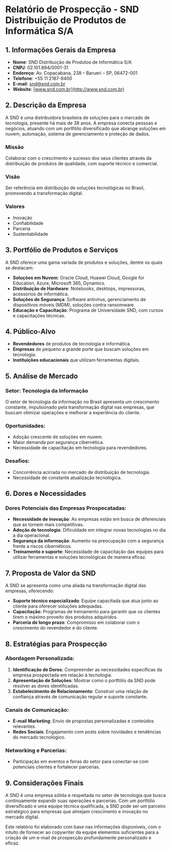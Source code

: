 # Relatório de Prospecção - SND Distribuição de Produtos de Informática S/A

## 1. Informações Gerais da Empresa

- **Nome**: SND Distribuição de Produtos de Informática S/A
- **CNPJ**: 02.101.894/0001-31
- **Endereço**: Av. Copacabana, 238 – Barueri – SP, 06472-001
- **Telefone**: +55 11 2187-8400
- **E-mail**: snd@snd.com.br
- **Website**: [www.snd.com.br](http://www.snd.com.br)

## 2. Descrição da Empresa

A SND é uma distribuidora brasileira de soluções para o mercado de tecnologia, presente há mais de 38 anos. A empresa conecta pessoas e negócios, atuando com um portfólio diversificado que abrange soluções em nuvem, automação, sistema de gerenciamento e proteção de dados.

### Missão
Colaborar com o crescimento e sucesso dos seus clientes através da distribuição de produtos de qualidade, com suporte técnico e comercial.

### Visão
Ser referência em distribuição de soluções tecnológicas no Brasil, promovendo a transformação digital.

### Valores
- Inovação
- Confiabilidade
- Parceria
- Sustentabilidade

## 3. Portfólio de Produtos e Serviços

A SND oferece uma gama variada de produtos e soluções, dentre os quais se destacam:

- **Soluções em Nuvem**: Oracle Cloud, Huawei Cloud, Google for Education, Azure, Microsoft 365, Dynamics.
- **Distribuição de Hardware**: Notebooks, desktops, impressoras, acessórios de informática.
- **Soluções de Segurança**: Software antivírus, gerenciamento de dispositivos móveis (MDM), soluções contra ransomware.
- **Educação e Capacitação**: Programa de Universidade SND, com cursos e capacitações técnicas.

## 4. Público-Alvo

- **Revendedores** de produtos de tecnologia e informática.
- **Empresas** de pequeno a grande porte que buscam soluções em tecnologia.
- **Instituições educacionais** que utilizam ferramentas digitais.

## 5. Análise de Mercado

### Setor: Tecnologia da Informação
O setor de tecnologia da informação no Brasil apresenta um crescimento constante, impulsionado pela transformação digital nas empresas, que buscam otimizar operações e melhorar a experiência do cliente.

### Oportunidades:
- Adoção crescente de soluções em nuvem.
- Maior demanda por segurança cibernética.
- Necessidade de capacitação em tecnologia para revendedores.

### Desafios:
- Concorrência acirrada no mercado de distribuição de tecnologia.
- Necessidade de constante atualização tecnológica.

## 6. Dores e Necessidades

### Dores Potenciais das Empresas Prospecatadas:

- **Necessidade de inovação**: As empresas estão em busca de diferenciais que as tornem mais competitivas.
- **Adoção de tecnologia**: Dificuldade em integrar novas tecnologias no dia a dia operacional.
- **Segurança da informação**: Aumento na preocupação com a segurança frente a riscos cibernéticos.
- **Treinamento e suporte**: Necessidade de capacitação das equipes para utilizar ferramentas e soluções tecnológicas de maneira eficaz.

## 7. Proposta de Valor da SND

A SND se apresenta como uma aliada na transformação digital das empresas, oferecendo:

- **Suporte técnico especializado**: Equipe capacitada que atua junto ao cliente para oferecer soluções adequadas.
- **Capacitação**: Programas de treinamento para garantir que os clientes tirem o máximo proveito dos produtos adquiridos.
- **Parceria de longo prazo**: Compromisso em colaborar com o crescimento do revendedor e do cliente.

## 8. Estratégias para Prospecção

### Abordagem Personalizada:
1. **Identificação de Dores**: Compreender as necessidades específicas da empresa prospectada em relação à tecnologia.
2. **Apresentação de Soluções**: Mostrar como o portfólio da SND pode resolver as dores identificadas.
3. **Estabelecimento de Relacionamento**: Construir uma relação de confiança através de comunicação regular e suporte constante.

### Canais de Comunicação:
- **E-mail Marketing**: Envio de propostas personalizadas e conteúdos relevantes.
- **Redes Sociais**: Engajamento com posts sobre novidades e tendências do mercado tecnológico.

### Networking e Parcerias:
- Participação em eventos e feiras do setor para conectar-se com potenciais clientes e fortalecer parcerias.

## 9. Considerações Finais

A SND é uma empresa sólida e respeitada no setor de tecnologia que busca continuamente expandir suas operações e parcerias. Com um portfólio diversificado e uma equipe técnica qualificada, a SND pode ser um parceiro estratégico para empresas que almejam crescimento e inovação no mercado digital.

Este relatório foi elaborado com base nas informações disponíveis, com o intuito de fornecer ao copywriter da equipe elementos suficientes para a criação de um e-mail de prospecção profundamente personalizado e eficaz.